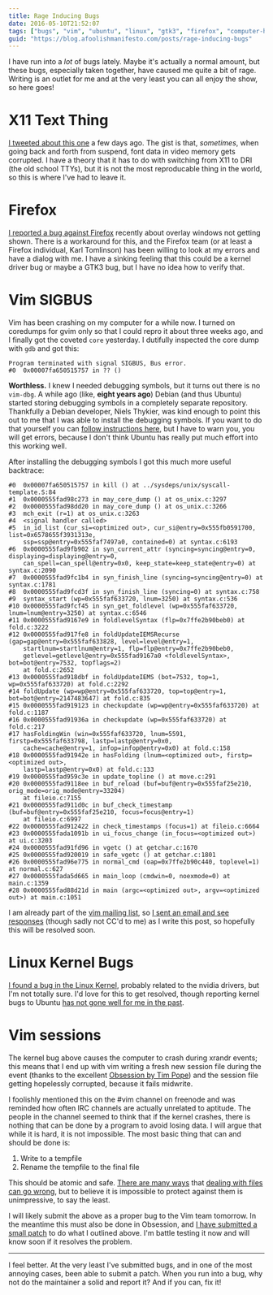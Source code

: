 ```yaml
---
title: Rage Inducing Bugs
date: 2016-05-10T21:52:07
tags: ["bugs", "vim", "ubuntu", "linux", "gtk3", "firefox", "computer-h8"]
guid: "https://blog.afoolishmanifesto.com/posts/rage-inducing-bugs"
---
```

I have run into a *lot* of bugs lately.  Maybe it's actually a normal amount,
but these bugs, especially taken together, have caused me quite a bit of rage.
Writing is an outlet for me and at the very least you can all enjoy the show, so
here goes!

<!--more-->

# X11 Text Thing

[I tweeted about this one](https://twitter.com/frioux/status/727955721036369920)
a few days ago.  The gist is that, *sometimes*, when going back and forth from
suspend, font data in video memory gets corrupted.  I have a theory that it has
to do with switching from X11 to DRI (the old school TTYs), but it is not the
most reproducable thing in the world, so this is where I've had to leave it.

# Firefox

[I reported a bug against
Firefox](https://bugzilla.mozilla.org/show_bug.cgi?id=1269166) recently about
overlay windows not getting shown.  There is a workaround for this, and the
Firefox team (or at least a Firefox individual,  Karl Tomlinson) has been
willing to look at my errors and have a dialog with me.  I have a sinking
feeling that this could be a kernel driver bug or maybe a GTK3 bug, but I have
no idea how to verify that.

# Vim SIGBUS

Vim has been crashing on my computer for a while now.  I turned on coredumps for
gvim only so that I could repro it about three weeks ago, and I finally got the
coveted `core` yesterday.  I dutifully inspected the core dump with `gdb` and
got this:

```
Program terminated with signal SIGBUS, Bus error.
#0  0x00007fa650515757 in ?? ()
```

**Worthless.**  I knew I needed debugging symbols, but it turns out there is no
`vim-dbg`.  A while ago (like, **eight years ago**) Debian (and thus Ubuntu)
started storing debugging symbols in a completely separate repository.
Thankfully a Debian developer, Niels Thykier, was kind enough to point this out
to me that I was able to install the debugging symbols.  If you want to do that
yourself you can [follow instructions
here](http://stackoverflow.com/a/14421056/12448), but I have to warn you, you
will get errors, because I don't think Ubuntu has really put much effort into
this working well.

After installing the debugging symbols I got this much more useful backtrace:

```
#0  0x00007fa650515757 in kill () at ../sysdeps/unix/syscall-template.S:84
#1  0x0000555fad98c273 in may_core_dump () at os_unix.c:3297
#2  0x0000555fad98dd20 in may_core_dump () at os_unix.c:3266
#3  mch_exit (r=1) at os_unix.c:3263
#4  <signal handler called>
#5  in_id_list (cur_si=<optimized out>, cur_si@entry=0x555fb0591700, list=0x6578655f3931313e, 
    ssp=ssp@entry=0x555faf7497a0, contained=0) at syntax.c:6193
#6  0x0000555fad9fb902 in syn_current_attr (syncing=syncing@entry=0, displaying=displaying@entry=0, 
    can_spell=can_spell@entry=0x0, keep_state=keep_state@entry=0) at syntax.c:2090
#7  0x0000555fad9fc1b4 in syn_finish_line (syncing=syncing@entry=0) at syntax.c:1781
#8  0x0000555fad9fcd3f in syn_finish_line (syncing=0) at syntax.c:758
#9  syntax_start (wp=0x555faf633720, lnum=3250) at syntax.c:536
#10 0x0000555fad9fcf45 in syn_get_foldlevel (wp=0x555faf633720, lnum=lnum@entry=3250) at syntax.c:6546
#11 0x0000555fad9167e9 in foldlevelSyntax (flp=0x7ffe2b90beb0) at fold.c:3222
#12 0x0000555fad917fe8 in foldUpdateIEMSRecurse (gap=gap@entry=0x555faf633828, level=level@entry=1, 
    startlnum=startlnum@entry=1, flp=flp@entry=0x7ffe2b90beb0, 
    getlevel=getlevel@entry=0x555fad9167a0 <foldlevelSyntax>, bot=bot@entry=7532, topflags=2)
    at fold.c:2652
#13 0x0000555fad918dbf in foldUpdateIEMS (bot=7532, top=1, wp=0x555faf633720) at fold.c:2292
#14 foldUpdate (wp=wp@entry=0x555faf633720, top=top@entry=1, bot=bot@entry=2147483647) at fold.c:835
#15 0x0000555fad919123 in checkupdate (wp=wp@entry=0x555faf633720) at fold.c:1187
#16 0x0000555fad91936a in checkupdate (wp=0x555faf633720) at fold.c:217
#17 hasFoldingWin (win=0x555faf633720, lnum=5591, firstp=0x555faf633798, lastp=lastp@entry=0x0, 
    cache=cache@entry=1, infop=infop@entry=0x0) at fold.c:158
#18 0x0000555fad91942e in hasFolding (lnum=<optimized out>, firstp=<optimized out>, 
    lastp=lastp@entry=0x0) at fold.c:133
#19 0x0000555fad959c3e in update_topline () at move.c:291
#20 0x0000555fad9118ee in buf_reload (buf=buf@entry=0x555faf25e210, orig_mode=orig_mode@entry=33204)
    at fileio.c:7155
#21 0x0000555fad911d0c in buf_check_timestamp (buf=buf@entry=0x555faf25e210, focus=focus@entry=1)
    at fileio.c:6997
#22 0x0000555fad912422 in check_timestamps (focus=1) at fileio.c:6664
#23 0x0000555fada1091b in ui_focus_change (in_focus=<optimized out>) at ui.c:3203
#24 0x0000555fad91fd96 in vgetc () at getchar.c:1670
#25 0x0000555fad920019 in safe_vgetc () at getchar.c:1801
#26 0x0000555fad96e775 in normal_cmd (oap=0x7ffe2b90c440, toplevel=1) at normal.c:627
#27 0x0000555fada5d665 in main_loop (cmdwin=0, noexmode=0) at main.c:1359
#28 0x0000555fad88d21d in main (argc=<optimized out>, argv=<optimized out>) at main.c:1051

```

I am already part of the [vim mailing list](http://www.vim.org/maillist.php), so
[I sent an email and see
responses](https://groups.google.com/forum/#!topic/vim_use/TNM4s94IDmE) (though
sadly not CC'd to me) as I write this post, so hopefully this will be resolved
soon.

# Linux Kernel Bugs

[I found a bug in the Linux
Kernel](https://bugs.launchpad.net/ubuntu/+source/linux/+bug/1576764), probably
related to the nvidia drivers, but I'm not totally sure.  I'd love for this to
get resolved, though reporting kernel bugs to Ubuntu [has not gone well for me
in the past](https://bugs.launchpad.net/ubuntu/+source/linux/+bug/1513157).

# Vim sessions

The kernel bug above causes the computer to crash during xrandr events; this
means that I end up with vim writing a fresh new session file during the event
(thanks to the excellent [Obsession by Tim
Pope](https://github.com/tpope/vim-obsession)) and the session file getting
hopelessly corrupted, because it fails midwrite.

I foolishly mentioned this on the #vim channel on freenode and was reminded how
often IRC channels are actually unrelated to aptitude.  The people in the
channel seemed to think that if the kernel crashes, there is nothing that can be
done by a program to avoid losing data.  I will argue that while it is hard, it
is not impossible.  The most basic thing that can and should be done is:

 1. Write to a tempfile
 2. Rename the tempfile to the final file

This should be atomic and safe.  [There are many
ways](http://danluu.com/file-consistency/) that [dealing with files can go
wrong](http://www.slideshare.net/nan1nan1/eat-my-data), but to believe it is
impossible to protect against them is unimpressive, to say the least.

I will likely submit the above as a proper bug to the Vim team tomorrow.  In the
meantime this must also be done in Obsession, and [I have submitted a small
patch](https://github.com/tpope/vim-obsession/issues/25) to do what I outlined
above.  I'm battle testing it now and will know soon if it resolves the problem.

---

I feel better.  At the very least I've submitted bugs, and in one of the most
annoying cases, been able to submit a patch.  When you run into a bug, why not
do the maintainer a solid and report it?  And if you can, fix it!
